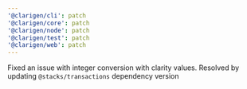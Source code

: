 ```yaml
---
'@clarigen/cli': patch
'@clarigen/core': patch
'@clarigen/node': patch
'@clarigen/test': patch
'@clarigen/web': patch
---
```


Fixed an issue with integer conversion with clarity values. Resolved by updating `@stacks/transactions` dependency version
